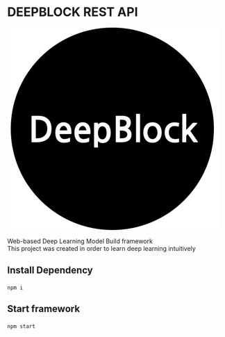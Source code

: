 # DEEPBLOCK REST API
![deepblock](./public/DeepBlock.png)


Web-based Deep Learning Model Build framework  
This project was created in order to learn deep learning intuitively


## Install Dependency
`npm i`

## Start framework
`npm start`
